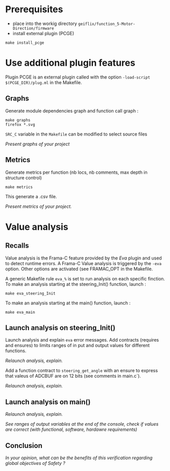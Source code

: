# Prerequisites

* place into the workig directory `geiflix/function_5-Motor-Direction/firmware`
* install external plugin (PCGE)
``` shell
make install_pcge
```

# Use additional plugin features
Plugin PCGE is an external plugin called with the option `-load-script $(PCGE_DIR)/plug.ml` in the Makefile.

## Graphs
Generate module dependencies graph and function call graph :
``` shell
make graphs
firefox *.svg
```
`SRC_C` variable in the `Makefile` can be modified to select source files

<em>Present graphs of your project</em>

## Metrics
Generate metrics per function (nb locs, nb comments, max depth in structure control)
``` shell
make metrics
```
This generate a .csv file.

<em>Present metrics of your project.</em>

# Value analysis
## Recalls
Value analysis is the Frama-C feature provided by the <em>Eva</em> plugin and used to detect runtime errors.
A Frama-C Value analysis is triggered by the `-eva` option.
Other options are activated (see FRAMAC_OPT in the Makefile.

A generic Makefile rule `eva_%` is set to run analysis on each specific finction.  
To make an analysis starting at the steering_Init() function, launch :
```shell
make eva_steering_Init  
```
To make an analysis starting at the main() function, launch :
```shell
make eva_main  
```
## Launch analysis on steering_Init()

Launch analysis and explain `eva` error messages.
Add contracts (requires and ensures) to limits ranges of in put and output values for different functions.

<em>Relaunch analysis, explain.</em>

Add a function contract to `steering_get_angle` with an ensure to express that valeus of ADCBUF are on 12 bits (see comments in main.c`).

<em>Relaunch analysis, explain.</em>

## Launch analysis on main()

<em>Relaunch analysis, explain.</em>

<em>See ranges of output variables at the end of the console, check if values are correct (with functional, software, hardawre requirements) </em>

## Conclusion
<em>In your opinion, what can be the benefits of this verification regarding global objectives of Safety ? </em>






